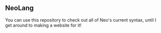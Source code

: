 ## NeoLang

You can use this repository to check out all of Neo's current syntax, until I get around to making a website for it!
